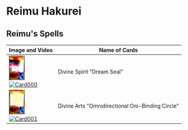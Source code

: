 # Reimu Hakurei

## Reimu's Spells

| Image and Video | Name of Cards |
|----------|---------------|
| ![Card000](https://github.com/IkuTronHD/Touhou-Kagehakuchuumu---Shadow-Daydream/blob/main/img/Select/ReimuCards/spell01.png) <div>[![Card000](https://markdown-videos-api.jorgenkh.no/url?url=https%3A%2F%2Fyoutu.be%2FsZozchqgcTY)](https://youtu.be/sZozchqgcTY)</div> | Divine Spirit "Dream Seal" |
| ![Card001](https://github.com/IkuTronHD/Touhou-Kagehakuchuumu---Shadow-Daydream/blob/main/img/Select/ReimuCards/spell02.png) <div>[![Card001](https://markdown-videos-api.jorgenkh.no/url?url=https%3A%2F%2Fyoutu.be%2FAkqcTLkL0GQ)](https://youtu.be/AkqcTLkL0GQ)</div> | Divine Arts "Omnidirectional Oni-Binding Circle" |